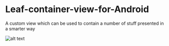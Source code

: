 # Leaf-container-view-for-Android
A custom view which can be used to contain a number of stuff presented in a smarter way

![alt text](https://github.com/ndhabrde11/Leaf-container-view-for-Android/blob/master/Capture.PNG)
